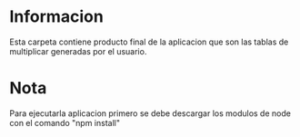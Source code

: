 # Informacion
Esta carpeta contiene producto final de la aplicacion que son las tablas de multiplicar generadas por el usuario.

# Nota
Para ejecutarla aplicacion primero se debe descargar los modulos de node con el comando "npm install"
